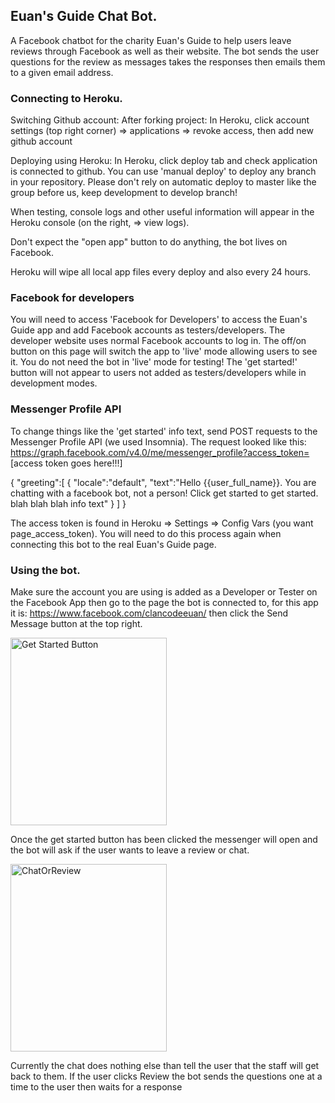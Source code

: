 ## Euan's Guide Chat Bot.
A Facebook chatbot for the charity Euan's Guide to help users leave reviews through Facebook as well as their website. The bot sends the user questions for the review as messages takes the responses then emails them to a given email address.

### Connecting to Heroku.
Switching Github account: After forking project:
In Heroku, click account settings (top right corner) => applications => revoke access, then add new github account

Deploying using Heroku: In Heroku, click deploy tab and check application is connected to github.
You can use 'manual deploy' to deploy any branch in your repository. Please don't rely on automatic deploy to master like the group before us, keep development to develop branch!

When testing, console logs and other useful information will appear in the Heroku console (on the right, <view more> => view logs).

Don't expect the "open app" button to do anything, the bot lives on Facebook.

Heroku will wipe all local app files every deploy and also every 24 hours.

### Facebook for developers
You will need to access 'Facebook for Developers' to access the Euan's Guide app and add Facebook accounts as testers/developers. The developer website uses normal Facebook accounts to log in.
The off/on button on this page will switch the app to 'live' mode allowing users to see it. You do not need the bot in 'live' mode for testing! The 'get started!' button will not appear to users not added as testers/developers while in development modes.

### Messenger Profile API
To change things like the 'get started' info text, send POST requests to the Messenger Profile API (we used Insomnia).
The request looked like this:
https://graph.facebook.com/v4.0/me/messenger_profile?access_token= [access token goes here!!!]

{
	"greeting":[
		{
			"locale":"default",
			"text":"Hello {{user_full_name}}. You are chatting with a facebook bot, not a person! Click get started to get started. blah blah blah info text"
		}
	]
}


The access token is found in Heroku => Settings => Config Vars  (you want page_access_token). You will need to do this process again when connecting this bot to the real Euan's Guide page.


### Using the bot.
Make sure the account you are using is added as a Developer or Tester on the Facebook App then go to the page the bot is connected to, for this app it is: https://www.facebook.com/clancodeeuan/ then click the Send Message button at the top right. 

<img src="https://github.com/gadgetguy82/euans_guide_chatbot/blob/feature/readme/Images/Screenshot%202019-09-09%20at%2012.47.52%20pm.png?raw=true" width="250" height="300" alt="Get Started Button">

Once the get started button has been clicked the messenger will open and the bot will ask if the user wants to leave a review or chat. 

<img src="https://github.com/gadgetguy82/euans_guide_chatbot/blob/feature/readme/Images/Screenshot%202019-09-09%20at%201.29.20%20pm.png?raw=true" width="250" height="300" alt="ChatOrReview">

Currently the chat does nothing else than tell the user that the staff will get back to them. If the user clicks Review the bot sends the questions one at a time to the user then waits for a response